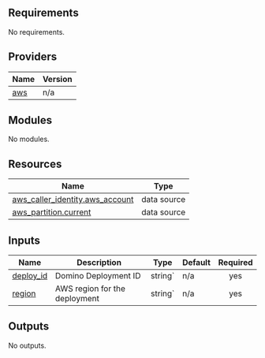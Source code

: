 <!-- BEGINNING OF PRE-COMMIT-TERRAFORM DOCS HOOK -->
## Requirements

No requirements.

## Providers

| Name | Version |
|------|---------|
| <a name="provider_aws"></a> [aws](#provider\_aws) | n/a |

## Modules

No modules.

## Resources

| Name | Type |
|------|------|
| [aws_caller_identity.aws_account](https://registry.terraform.io/providers/hashicorp/aws/latest/ocs/data-sources/caller_identity) | data source |
| [aws_partition.current](https://registry.terraform.io/providers/hashicorp/aws/latest/docs/ata-sources/partition) | data source |

## Inputs

| Name | Description | Type | Default | Required |
|------|-------------|------|---------|:--------:|
| <a name="input_deploy_id"></a> [deploy\_id](#input\_deploy\_id) | Domino Deployment ID | string` | n/a | yes |
| <a name="input_region"></a> [region](#input\_region) | AWS region for the deployment | string` | n/a | yes |

## Outputs

No outputs.
<!-- END OF PRE-COMMIT-TERRAFORM DOCS HOOK -->